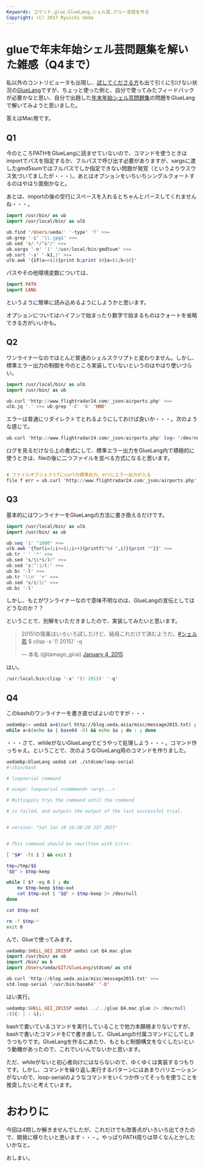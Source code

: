 ```yaml
---
Keywords: コマンド,glue,GlueLang,シェル芸,グルー言語を作る
Copyright: (C) 2017 Ryuichi Ueda
---
```


# glueで年末年始シェル芸問題集を解いた雑感（Q4まで）
私以外のコントリビュータも出現し、<a href="http://cordea.hatenadiary.com/entry/2015/01/09/160647" target="_blank">試してくださる方</a>も出て引くに引けない状況の<a href="https://github.com/ryuichiueda/GlueLang" target="_blank">GlueLang</a>ですが、ちょっと使った例と、自分で使ってみたフィードバックが必要かなと思い、自分で出題した<a href="/?post=04821" title="【解答】年末年始シェル芸問題集" target="_blank">年末年始シェル芸問題集</a>の問題をGlueLangで解いてみようと思いました。

答えはMac用です。

<h2>Q1</h2>

今のところPATHをGlueLangに読ませていないので、コマンドを使うときはimportでパスを指定するか、フルパスで呼び出す必要がありますが、xargsに渡したgmd5sumではフルパスでしか指定できない問題が発覚（というよりウスウス気づいてましたが・・・）。あとはオプションをいちいちシングルクォートするのはやはり面倒かなと。

あとは、importの後の空行にスペースを入れるとちゃんとパースしてくれませんね・・・。

```hs
import /usr/bin/ as ub
import /usr/local/bin/ as ulb

ub.find '/Users/ueda/' '-type' 'f' >>=
ub.grep '-i' '\\.jpg$' >>=
ub.sed 's/.*/"&"/' >>=
ub.xargs '-n' '1' '/usr/local/bin/gmd5sum' >>=
ub.sort '-s' '-k1,1' >>=
ulb.awk '{if(a==$1){print b;print $0}a=$1;b=$0}'
```

パスやその他環境変数については、

```hs
import PATH
import LANG
```

というように簡単に読み込めるようにしようかと思います。

オプションについてはハイフンで始まったり数字で始まるものはクォートを省略できる方がいいかも。


<h2>Q2</h2>

ワンライナーなのでほとんど普通のシェルスクリプトと変わりません。しかし、標準エラー出力の制御を今のところ実装していないというのはやはり使いづらい。

```hs
import /usr/local/bin/ as ulb
import /usr/bin/ as ub

ub.curl 'http://www.flightradar24.com/_json/airports.php' >>=
ulb.jq '.' >>= ub.grep '-C' '6' 'HND'
```

エラーは普通にリダイレクトでとれるようにしておけば良いか・・・。次のような感じで。
```hs
ub.curl 'http://www.flightradar24.com/_json/airports.php' log> '/dev/null' >>= ...
```

ログを見るだけなら上の書式にして、標準エラー出力をGlueLang内で積極的に使うときは、fileの後に二つファイルを並べる方式になると思います。
```hs

# ファイルオブジェクトfにcurlの標準出力、errにエラー出力が入る
file f err = ub.curl 'http://www.flightradar24.com/_json/airports.php'
```

<h2>Q3</h2>

基本的にはワンライナーをGlueLangの方法に書き換えるだけです。

```hs
import /usr/local/bin/ as ulb
import /usr/bin/ as ub

ub.seq '1' '1000' >>=
ulb.awk '{for(i=1;i<=$1;i++){printf("%d ",i)}{print ""}}' >>=
ub.tr ' ' '*' >>=
ub.sed 's/\\*$/)/' >>=
ub.sed 's:^:1/(:' >>=
ub.bc '-l' >>= 
ub.tr '\\n' '+' >>=
ub.sed 's/$/1/' >>=
ub.bc '-l' 
```

しかし、もとがワンライナーなので意味不明なのは、GlueLangの宣伝としてはどうなのか？？


ということで、別解をいただきましたので、実装してみたいと思います。

<blockquote class="twitter-tweet" data-partner="tweetdeck"><p>2015!の階乗はいろいろ試したけど、結局これだけで済むようだ。<a href="https://twitter.com/hashtag/%E3%82%B7%E3%82%A7%E3%83%AB%E8%8A%B8?src=hash">#シェル芸</a> $ clisp -x &#39;(! 2015)&#39; -q</p>&mdash; 本名 (@tamago_girai) <a href="https://twitter.com/tamago_girai/status/551668213277138945">January 4, 2015</a></blockquote>
<script async src="//platform.twitter.com/widgets.js" charset="utf-8"></script>

はい。

```hs
/usr/local/bin/clisp '-x' '(! 2015)' '-q'
```

<h2>Q4</h2>

このbashのワンライナーを書き直せばよいのですが・・・

```bash
uedambp:~ ueda$ a=$(curl http://blog.ueda.asia/misc/message2015.txt) ; 
while a=$(echo $a | base64 -D) && echo $a ; do : ; done
```

・・・さて、whileがないGlueLangでどうやって処理しよう・・・。コマンド作っちゃえ。ということで、次のようなGlueLang用のコマンドを作りました。

```bash
uedambp:GlueLang ueda$ cat ./stdcom/loop-serial 
#!/bin/bash

# loopserial command

# usage: loopserial <commmand> <args...>

# Multiapply trys the command until the command

# is failed, and outputs the output of the last successful trial.


# version: "Sat Jan 10 16:58:28 JST 2015"


# This command should be rewritten with C/C++.

[ "$#" -lt 1 ] && exit 1

tmp=/tmp/$$
"$@" > $tmp-keep

while [ $? -eq 0 ] ; do
	mv $tmp-keep $tmp-out
	cat $tmp-out | "$@" > $tmp-keep 2> /dev/null
done

cat $tmp-out

rm -f $tmp-*
exit 0
```

んで、Glueで使ってみます。

```hs
uedambp:SHELL_GEI_2015SP ueda$ cat Q4.mac.glue 
import /usr/bin/ as ub
import /bin/ as b
import /Users/ueda/GIT/GlueLang/stdcom/ as std

ub.curl 'http://blog.ueda.asia/misc/message2015.txt' >>=
std.loop-serial '/usr/bin/base64' '-D'
```

はい実行。

```hs
uedambp:SHELL_GEI_2015SP ueda$ ../../glue Q4.mac.glue 2> /dev/null
:(){: | : &};:
```

bashで書いているコマンドを実行していることで他力本願極まりないですが、bashで書いたコマンドをCで書き直して、GlueLangの付属コマンドにしてしまうつもりです。GlueLangを作るにあたり、もともと制御構文をなくしたいという動機があったので、これでいいんでないかと思います。

ただ、whileがないと初心者向けにはならないので、ゆくゆくは実装するつもりです。しかし、コマンドを繰り返し実行するパターンにはあまりバリエーションがないので、loop-serialのようなコマンドをいくつか作ってそっちを使うことを推奨したいと考えています。

 <h1>おわりに</h1>

今回は4問しか解きませんでしたが、これだけでも改善点がいろいろ出てきたので、開発に移りたいと思います・・・。やっぱりPATH周りは早くなんとかしたいかなと。


おしまい。

